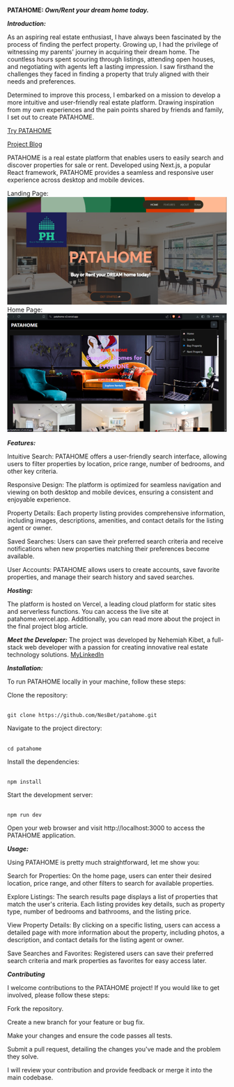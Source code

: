 **PATAHOME: ***Own/Rent your dream home today.*****

***Introduction:***

As an aspiring real estate enthusiast, I have always been fascinated by the process of finding the perfect property. Growing up, I had the privilege of witnessing my parents' journey in acquiring their dream home. The countless hours spent scouring through listings, attending open houses, and negotiating with agents left a lasting impression. I saw firsthand the challenges they faced in finding a property that truly aligned with their needs and preferences.

Determined to improve this process, I embarked on a mission to develop a more intuitive and user-friendly real estate platform. Drawing inspiration from my own experiences and the pain points shared by friends and family, I set out to create PATAHOME.

[Try PATAHOME](https://bit.ly/patahome)

[Project Blog](https://www.linkedin.com/posts/kibetse_patahome-redefining-real-estate-exploration-activity-7206624491026673664-wu0t?utm_source=share&utm_medium=member_desktop)

PATAHOME is a real estate platform that enables users to easily search and discover properties for sale or rent. Developed using Next.js, a popular React framework, PATAHOME provides a seamless and responsive user experience across desktop and mobile devices.

Landing Page:
![Landing Page Screenshot](./assets/images/LandingPage.png)
Home Page:
![HomePage Screenshot](./assets/images/HomePage.png)

***Features:***

Intuitive Search: PATAHOME offers a user-friendly search interface, allowing users to filter properties by location, price range, number of bedrooms, and other key criteria.

Responsive Design: The platform is optimized for seamless navigation and viewing on both desktop and mobile devices, ensuring a consistent and enjoyable experience.

Property Details: Each property listing provides comprehensive information, including images, descriptions, amenities, and contact details for the listing agent or owner.

Saved Searches: Users can save their preferred search criteria and receive notifications when new properties matching their preferences become available.

User Accounts: PATAHOME allows users to create accounts, save favorite properties, and manage their search history and saved searches.

***Hosting:***

The platform is hosted on Vercel, a leading cloud platform for static sites and serverless functions. You can access the live site at patahome.vercel.app. Additionally, you can read more about the project in the final project blog article.

***Meet the Developer:***
The project was developed by Nehemiah Kibet, a full-stack web developer with a passion for creating innovative real estate technology solutions.
[MyLinkedIn](https://www.linkedin.com/in/kibetse/)

***Installation:***

To run PATAHOME locally in your machine, follow these steps:

Clone the repository:
##
    git clone https://github.com/NesBet/patahome.git

Navigate to the project directory: 
##
    cd patahome

Install the dependencies: 
##
    npm install

Start the development server: 
##
    npm run dev

Open your web browser and visit http://localhost:3000 to access the PATAHOME application.

***Usage:***

Using PATAHOME is pretty much straightforward, let me show you:

Search for Properties: On the home page, users can enter their desired location, price range, and other filters to search for available properties.

Explore Listings: The search results page displays a list of properties that match the user's criteria. Each listing provides key details, such as property type, number of bedrooms and bathrooms, and the listing price.

View Property Details: By clicking on a specific listing, users can access a detailed page with more information about the property, including photos, a description, and contact details for the listing agent or owner.

Save Searches and Favorites: Registered users can save their preferred search criteria and mark properties as favorites for easy access later.

***Contributing***

I welcome contributions to the PATAHOME project! If you would like to get involved, please follow these steps:

Fork the repository.

Create a new branch for your feature or bug fix.

Make your changes and ensure the code passes all tests.

Submit a pull request, detailing the changes you've made and the problem they solve.

I will review your contribution and provide feedback or merge it into the main codebase.

